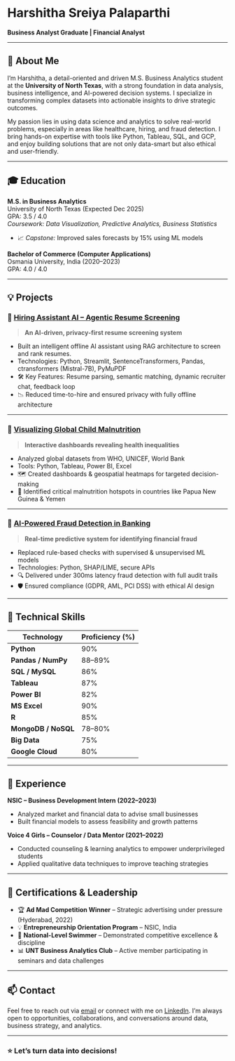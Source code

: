 # Harshitha Sreiya Palaparthi

**Business Analyst Graduate | Financial Analyst**  

---

## 👋 About Me

I’m Harshitha, a detail-oriented and driven M.S. Business Analytics student at the **University of North Texas**, with a strong foundation in data analysis, business intelligence, and AI-powered decision systems. I specialize in transforming complex datasets into actionable insights to drive strategic outcomes.

My passion lies in using data science and analytics to solve real-world problems, especially in areas like healthcare, hiring, and fraud detection. I bring hands-on expertise with tools like Python, Tableau, SQL, and GCP, and enjoy building solutions that are not only data-smart but also ethical and user-friendly.

---

## 🎓 Education

**M.S. in Business Analytics**  
University of North Texas (Expected Dec 2025)  
GPA: 3.5 / 4.0  
_Coursework: Data Visualization, Predictive Analytics, Business Statistics_  
- 📈 *Capstone:* Improved sales forecasts by 15% using ML models

**Bachelor of Commerce (Computer Applications)**  
Osmania University, India (2020–2023)  
GPA: 4.0 / 4.0

---

## 💡 Projects

### 📌 [Hiring Assistant AI – Agentic Resume Screening](#)
> **An AI-driven, privacy-first resume screening system**

- Built an intelligent offline AI assistant using RAG architecture to screen and rank resumes.
- Technologies: Python, Streamlit, SentenceTransformers, Pandas, ctransformers (Mistral-7B), PyMuPDF
- 🛠 Key Features: Resume parsing, semantic matching, dynamic recruiter chat, feedback loop
- 📉 Reduced time-to-hire and ensured privacy with fully offline architecture

---

### 📌 [Visualizing Global Child Malnutrition](#)
> **Interactive dashboards revealing health inequalities**

- Analyzed global datasets from WHO, UNICEF, World Bank
- Tools: Python, Tableau, Power BI, Excel
- 🗺 Created dashboards & geospatial heatmaps for targeted decision-making
- 🏥 Identified critical malnutrition hotspots in countries like Papua New Guinea & Yemen

---

### 📌 [AI-Powered Fraud Detection in Banking](#)
> **Real-time predictive system for identifying financial fraud**

- Replaced rule-based checks with supervised & unsupervised ML models
- Technologies: Python, SHAP/LIME, secure APIs
- 🔍 Delivered under 300ms latency fraud detection with full audit trails
- 🛡 Ensured compliance (GDPR, AML, PCI DSS) with ethical AI design

---

## 🔧 Technical Skills

| Technology        | Proficiency (%) |
|-------------------|-----------------|
| **Python**        | 90%             |
| **Pandas / NumPy**| 88–89%          |
| **SQL / MySQL**   | 86%             |
| **Tableau**       | 87%             |
| **Power BI**      | 82%             |
| **MS Excel**      | 90%             |
| **R**             | 85%             |
| **MongoDB / NoSQL**| 78–80%         |
| **Big Data**      | 75%             |
| **Google Cloud**  | 80%             |

---

## 💼 Experience

**NSIC – Business Development Intern (2022–2023)**  
- Analyzed market and financial data to advise small businesses  
- Built financial models to assess feasibility and growth patterns  

**Voice 4 Girls – Counselor / Data Mentor (2021–2022)**  
- Conducted counseling & learning analytics to empower underprivileged students  
- Applied qualitative data techniques to improve teaching strategies  

---

## 🏅 Certifications & Leadership

- 🏆 **Ad Mad Competition Winner** – Strategic advertising under pressure (Hyderabad, 2022)
- 💡 **Entrepreneurship Orientation Program** – NSIC, India
- 🌊 **National-Level Swimmer** – Demonstrated competitive excellence & discipline
- 📊 **UNT Business Analytics Club** – Active member participating in seminars and data challenges

---

## 📫 Contact

Feel free to reach out via [email](mailto:harshithasrieya@gmail.com) or connect with me on [LinkedIn](https://www.linkedin.com/in/harshitha-sreiya-palaparthi-4434b4340). I’m always open to opportunities, collaborations, and conversations around data, business strategy, and analytics.

---

### ⭐ Let’s turn data into decisions!
